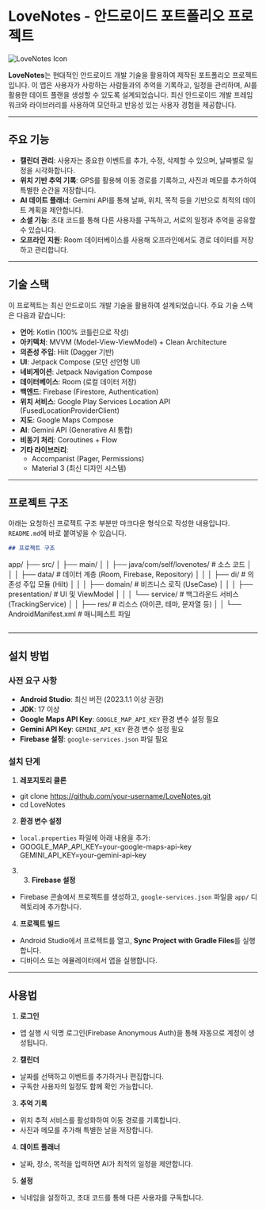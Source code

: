 # LoveNotes - 안드로이드 포트폴리오 프로젝트

![LoveNotes Icon](app/src/main/res/mipmap/ic_launcher.png)

**LoveNotes**는 현대적인 안드로이드 개발 기술을 활용하여 제작된 포트폴리오 프로젝트입니다. 이 앱은 사용자가 사랑하는 사람들과의 추억을 기록하고, 일정을 관리하며, AI를 활용한 데이트 플랜을 생성할 수 있도록 설계되었습니다. 최신 안드로이드 개발 프레임워크와 라이브러리를 사용하여 모던하고 반응성 있는 사용자 경험을 제공합니다.

---

## 주요 기능

- **캘린더 관리**: 사용자는 중요한 이벤트를 추가, 수정, 삭제할 수 있으며, 날짜별로 일정을 시각화합니다.
- **위치 기반 추억 기록**: GPS를 활용해 이동 경로를 기록하고, 사진과 메모를 추가하여 특별한 순간을 저장합니다.
- **AI 데이트 플래너**: Gemini API를 통해 날짜, 위치, 목적 등을 기반으로 최적의 데이트 계획을 제안합니다.
- **소셜 기능**: 초대 코드를 통해 다른 사용자를 구독하고, 서로의 일정과 추억을 공유할 수 있습니다.
- **오프라인 지원**: Room 데이터베이스를 사용해 오프라인에서도 경로 데이터를 저장하고 관리합니다.

---

## 기술 스택

이 프로젝트는 최신 안드로이드 개발 기술을 활용하여 설계되었습니다. 주요 기술 스택은 다음과 같습니다:

- **언어**: Kotlin (100% 코틀린으로 작성)
- **아키텍처**: MVVM (Model-View-ViewModel) + Clean Architecture
- **의존성 주입**: Hilt (Dagger 기반)
- **UI**: Jetpack Compose (모던 선언형 UI)
- **네비게이션**: Jetpack Navigation Compose
- **데이터베이스**: Room (로컬 데이터 저장)
- **백엔드**: Firebase (Firestore, Authentication)
- **위치 서비스**: Google Play Services Location API (FusedLocationProviderClient)
- **지도**: Google Maps Compose
- **AI**: Gemini API (Generative AI 통합)
- **비동기 처리**: Coroutines + Flow
- **기타 라이브러리**:
    - Accompanist (Pager, Permissions)
    - Material 3 (최신 디자인 시스템)

---

## 프로젝트 구조
아래는 요청하신 프로젝트 구조 부분만 마크다운 형식으로 작성한 내용입니다. `README.md`에 바로 붙여넣을 수 있습니다.

```markdown
## 프로젝트 구조

```
app/
├── src/
│   ├── main/
│   │   ├── java/com/self/lovenotes/           # 소스 코드
│   │   │   ├── data/                         # 데이터 계층 (Room, Firebase, Repository)
│   │   │   ├── di/                           # 의존성 주입 모듈 (Hilt)
│   │   │   ├── domain/                       # 비즈니스 로직 (UseCase)
│   │   │   ├── presentation/                 # UI 및 ViewModel
│   │   │   └── service/                      # 백그라운드 서비스 (TrackingService)
│   │   ├── res/                              # 리소스 (아이콘, 테마, 문자열 등)
│   │   └── AndroidManifest.xml               # 매니페스트 파일
```
```
---

## 설치 방법

### 사전 요구 사항

- **Android Studio**: 최신 버전 (2023.1.1 이상 권장)
- **JDK**: 17 이상
- **Google Maps API Key**: `GOOGLE_MAP_API_KEY` 환경 변수 설정 필요
- **Gemini API Key**: `GEMINI_API_KEY` 환경 변수 설정 필요
- **Firebase 설정**: `google-services.json` 파일 필요

### 설치 단계

1. **레포지토리 클론**
- git clone https://github.com/your-username/LoveNotes.git
- cd LoveNotes

2. **환경 변수 설정**
- `local.properties` 파일에 아래 내용을 추가:
- GOOGLE_MAP_API_KEY=your-google-maps-api-key
  GEMINI_API_KEY=your-gemini-api-key

3. 3. **Firebase 설정**
- Firebase 콘솔에서 프로젝트를 생성하고, `google-services.json` 파일을 `app/` 디렉토리에 추가합니다.

4. **프로젝트 빌드**
- Android Studio에서 프로젝트를 열고, **Sync Project with Gradle Files**를 실행합니다.
- 디바이스 또는 에뮬레이터에서 앱을 실행합니다.

---

## 사용법

1. **로그인**
- 앱 실행 시 익명 로그인(Firebase Anonymous Auth)을 통해 자동으로 계정이 생성됩니다.

2. **캘린더**
- 날짜를 선택하고 이벤트를 추가하거나 편집합니다.
- 구독한 사용자의 일정도 함께 확인 가능합니다.

3. **추억 기록**
- 위치 추적 서비스를 활성화하여 이동 경로를 기록합니다.
- 사진과 메모를 추가해 특별한 날을 저장합니다.

4. **데이트 플래너**
- 날짜, 장소, 목적을 입력하면 AI가 최적의 일정을 제안합니다.

5. **설정**
- 닉네임을 설정하고, 초대 코드를 통해 다른 사용자를 구독합니다.
